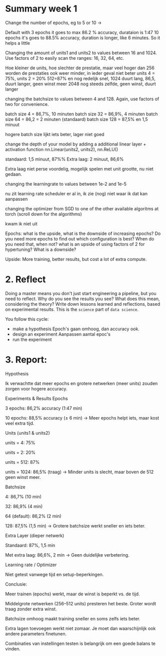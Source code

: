 # Summary week 1

Change the number of epochs, eg to 5 or 10 -> 

Default with 3 epochs it goes to max 86.2 % accuracy, durataion is 1:47
10 epochs it's goes to 88.5% accuracy, duration is longer, like 6 minutes. 
So it helps a little

Changing the amount of units1 and units2 to values between 16 and 1024. Use factors of 2 to easily scan the ranges: 16, 32, 64, etc.

Hoe kleiner de units, hoe slechter de prestatie, maar veel hoger dan 256 worden de prestaties ook weer minder, in ieder geval niet beter
units 4 = 75%, units 2 = 20%
512=87% en nog redelijk snel, 
1024 duurt lang, 86,5, duurt langer, geen winst meer
2048 nog steeds zelfde, geen winst, duurt langer


changing the batchsize to values between 4 and 128. Again, use factors of two for convenience.

batch size 4 = 86,7%, 10 minuten
batch size 32 =  86,9%, 4 minuten
batch size 64 = 86,2 = 2 minuten (standaard)
batch size 128 = 87,5% en 1,5 minuut

hogere batch size lijkt iets beter, lager niet goed


change the depth of your model by adding a additional linear layer + activation function
       nn.Linear(units2, units2),
            nn.ReLU()

standaard:
1,5 minuut, 87%% 
Extra laag: 
2 minuut, 86,6%

Extra laag niet perse voordelig, mogelijk spelen met unit grootte, nu niet gedaan.

changing the learningrate to values between 1e-2 and 1e-5

nu zit learning rate scheduler er al in, ik zie (nog) niet waar ik dat kan aanpassen

changing the optimizer from SGD to one of the other available algoritms at torch (scroll down for the algorithms)

kwam ik niet uit 


Epochs: what is the upside, what is the downside of increasing epochs? Do you need more epochs to find out which configuration is best? When do you need that, when not?
what is an upside of using factors of 2 for hypertuning? What is a downside?

Upside: More training, better results, but cost a lot of extra compute. 


# 2. Reflect
Doing a master means you don't just start engineering a pipeline, but you need to reflect. Why do you see the results you see? What does this mean, considering the theory? Write down lessons learned and reflections, based on experimental results. This is the `science` part of `data science`.

You follow this cycle:
- make a hypothesis
Epoch's gaan omhoog, dan accuracy ook.
- design an experiment
Aanpassen aantal epoc's
- run the experiment

# 3. Report:

Hypothesis

Ik verwachtte dat meer epochs en grotere netwerken (meer units) zouden zorgen voor hogere accuracy. 

Experiments & Results
Epochs

3 epochs: 86,2% accuracy (1:47 min)

10 epochs: 88,5% accuracy (± 6 min)
→ Meer epochs helpt iets, maar kost veel extra tijd.

Units (units1 & units2)

units = 4: 75%

units = 2: 20%

units = 512: 87%

units = 1024: 86,5% (traag)
→ Minder units is slecht, maar boven de 512 geen winst meer.

Batchsize

4: 86,7% (10 min)

32: 86,9% (4 min)

64 (default): 86,2% (2 min)

128: 87,5% (1,5 min)
→ Grotere batchsize werkt sneller en iets beter.

Extra Layer (dieper netwerk)

Standaard: 87%, 1,5 min

Met extra laag: 86,6%, 2 min
→ Geen duidelijke verbetering.

Learning rate / Optimizer

Niet getest vanwege tijd en setup-beperkingen.

Conclusie:

Meer trainen (epochs) werkt, maar de winst is beperkt vs. de tijd.

Middelgrote netwerken (256–512 units) presteren het beste. Groter wordt traag zonder extra winst.

Batchsize omhoog maakt training sneller en soms zelfs iets beter.

Extra lagen toevoegen werkt niet zomaar. Je moet dan waarschijnlijk ook andere parameters finetunen.

Combinaties van instellingen testen is belangrijk om een goede balans te vinden.



